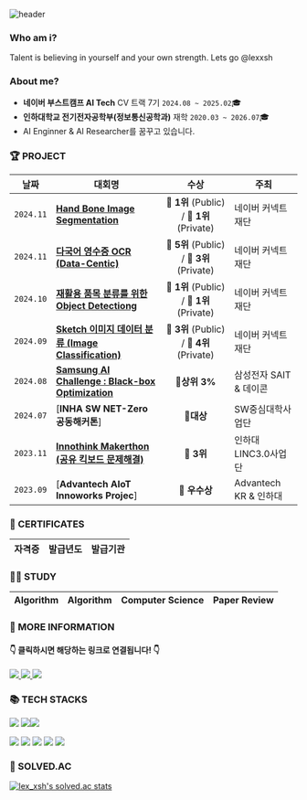 ![header](https://capsule-render.vercel.app/api?type=transparent&color=timeAuto&text=lex_xsh&height=300&fontColor=d6ace6)

### Who am i?
Talent is believing in yourself and your own strength. Lets go @lexxsh

### About me?
- **네이버 부스트캠프 AI Tech** CV 트랙 7기 `2024.08 ~ 2025.02`🎓
- **인하대학교 전기전자공학부(정보통신공학과)** 재학 `2020.03 ~ 2026.07`🎓
- AI Enginner & AI Researcher를 꿈꾸고 있습니다.

### 🏆 PROJECT
| **날짜** | **대회명** | **수상**  |**주최**  |
| -------- | ------------|:-----------:|----------- |
|`2024.11`|[**Hand Bone Image Segmentation**](https://github.com/boostcampaitech7/level2-cv-semanticsegmentation-cv-12-lv3) |🥇 **1위** (Public) / 🥇 **1위** (Private)| 네이버 커넥트재단 |
|`2024.11`|[**다국어 영수증 OCR (Data-Centic)**](https://github.com/boostcampaitech7/level2-cv-datacentric-cv-05) |🥉 **5위** (Public) / 🥉 **3위** (Private)| 네이버 커넥트재단 |
|`2024.10`|[**재활용 품목 분류를 위한 Object Detectiong**](https://github.com/boostcampaitech7/level2-objectdetection-cv-05) | 🥇 **1위** (Public) / 🥇 **1위** (Private)| 네이버 커넥트재단 |
|`2024.09`|[**Sketch 이미지 데이터 분류 (Image Classification)**](https://github.com/boostcampaitech7/level1-imageclassification-cv-05) | 🥉 **3위** (Public) / 🥉 **4위** (Private)| 네이버 커넥트재단 |
|`2024.08`|[**Samsung AI Challenge : Black-box Optimization**](https://dacon.io/competitions/official/236323/leaderboard) | 🥉**상위 3%** | 삼성전자 SAIT & 데이콘 |
|`2024.07`|[**INHA SW NET-Zero 공동해커톤**] | 🥇**대상** | SW중심대학사업단 |
|`2023.11`|[**Innothink Makerthon (공유 킥보드 문제해결)**](https://github.com/hello-kicktty) | 🥉 **3위** | 인하대 LINC3.0사업단 |
|`2023.09`|[**Advantech AIoT Innoworks Projec**] | 🥉 **우수상** | Advantech KR & 인하대 |

### 💎 CERTIFICATES
| **자격증** | **발급년도** | **발급기관**  |
| -------- | ------------| ----------- |

### ✍🏻 STUDY
| Algorithm | Algorithm |  Computer Science | Paper Review  |
| -------- | ------------| ----------- |----------- |

### 📃 MORE INFORMATION
####   👇 클릭하시면 해당하는 링크로 연결됩니다! 👇
<a href=""/>
  <img src="https://img.shields.io/badge/Notion-000000.svg?&style=for-the-badge&logo=Notion&logoColor=white"/> </a>
<a href="https://john8538.tistory.com"/>
   <img src="https://img.shields.io/badge/Tistory-FD5F07.svg?&style=for-the-badge&logo=Tistory&logoColor=white"/> </a>
<a href="">
   <img src="https://img.shields.io/badge/BLOG-03C75A.svg?&style=for-the-badge&logo=Naver&logoColor=white"/> </a>

### 📚 TECH STACKS
<img src="https://img.shields.io/badge/Python-3776AB?style=for-the-badge&logo=Python&logoColor=white"> <img src="https://img.shields.io/badge/PyTorch-EE4C2C?style=for-the-badge&logo=PyTorch&logoColor=white"><img src="https://img.shields.io/badge/arduino-00878F?style=for-the-badge&logo=arduino&logoColor=white">

<img src="https://img.shields.io/badge/Docker-2496ED?style=for-the-badge&logo=Docker&logoColor=white"> <img src="https://img.shields.io/badge/Git-F05032?style=for-the-badge&logo=Git&logoColor=white"> <img src="https://img.shields.io/badge/react-61DAFB?style=for-the-badge&logo=react&logoColor=black">   <img src="https://img.shields.io/badge/c++-00599C?style=for-the-badge&logo=c%2B%2B&logoColor=white">  <img src="https://img.shields.io/badge/javascript-F7DF1E?style=for-the-badge&logo=javascript&logoColor=black"> 

### 📜 SOLVED.AC
[![lex_xsh's solved.ac stats](https://github-readme-solvedac.hyp3rflow.vercel.app/api/?handle=lex_xsh)](https://solved.ac/profile/lex_xsh)
